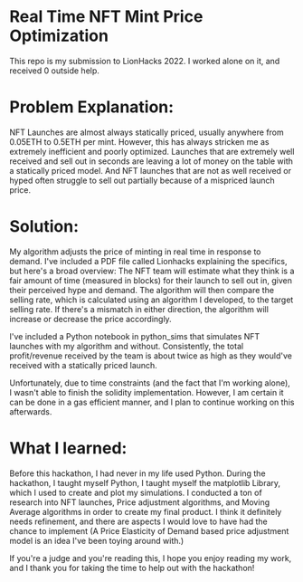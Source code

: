 # Real Time NFT Mint Price Optimization

This repo is my submission to LionHacks 2022. I worked alone on it, and received 0 outside help. 

# Problem Explanation:

NFT Launches are almost always statically priced, usually anywhere from 0.05ETH to 0.5ETH per mint. However, this has always stricken me as extremely inefficient and poorly optimized. Launches that are extremely well received and sell out in seconds are leaving a lot of money on the table with a statically priced model. And NFT launches that are not as well received or hyped often struggle to sell out partially because of a mispriced launch price. 

# Solution:

My algorithm adjusts the price of minting in real time in response to demand. I've included a PDF file called Lionhacks explaining the specifics, but here's a broad overview:
The NFT team will estimate what they think is a fair amount of time (measured in blocks) for their launch to sell out in, given their perceived hype and demand. The algorithm will then compare the selling rate, which is calculated using an algorithm I developed, to the target selling rate. If there's a mismatch in either direction, the algorithm will increase or decrease the price accordingly. 

I've included a Python notebook in python_sims that simulates NFT launches with my algorithm and without. Consistently, the total profit/revenue received by the team is about twice as high as they would've received with a statically priced launch. 

Unfortunately, due to time constraints (and the fact that I'm working alone), I wasn't able to finish the solidity implementation. However, I am certain it can be done in a gas efficient manner, and I plan to continue working on this afterwards.

# What I learned:

Before this hackathon, I had never in my life used Python. During the hackathon, I taught myself Python, I taught myself the matplotlib Library, which I used to create and plot my simulations. I conducted a ton of research into NFT launches, Price adjustment algorithms, and Moving Average algorithms in order to create my final product. I think it definitely needs refinement, and there are aspects I would love to have had the chance to implement (A Price Elasticity of Demand based price adjustment model is an idea I've been toying around with.) 

If you're a judge and you're reading this, I hope you enjoy reading my work, and I thank you for taking the time to help out with the hackathon!
